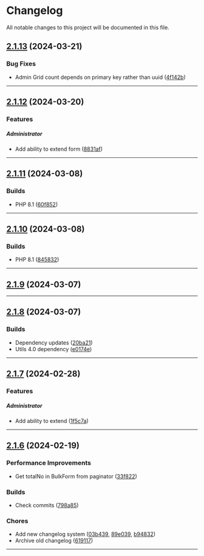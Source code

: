 <!--- BEGIN HEADER -->
# Changelog

All notable changes to this project will be documented in this file.
<!--- END HEADER -->

## [2.1.13](https://github.com/liquiddesign/admin/compare/v2.1.12...v2.1.13) (2024-03-21)

### Bug Fixes

* Admin Grid count depends on primary key rather than uuid ([4f142b](https://github.com/liquiddesign/admin/commit/4f142ba6e8ce7518641cd6e21e98801db6d8baa7))


---

## [2.1.12](https://github.com/liquiddesign/admin/compare/v2.1.11...v2.1.12) (2024-03-20)

### Features


##### Administrator

* Add ability to extend form ([8831af](https://github.com/liquiddesign/admin/commit/8831af082b184eb2366162b0621a3901e5b0cdc7))


---

## [2.1.11](https://github.com/liquiddesign/admin/compare/v2.1.10...v2.1.11) (2024-03-08)

### Builds

* PHP 8.1 ([60f852](https://github.com/liquiddesign/admin/commit/60f8521197a786b9b0b7b198ee34cbbde6cf91fb))


---

## [2.1.10](https://github.com/liquiddesign/admin/compare/v2.1.9...v2.1.10) (2024-03-08)

### Builds

* PHP 8.1 ([845832](https://github.com/liquiddesign/admin/commit/845832ca86164929280a4d6c84f7f46b83b2e8b5))


---

## [2.1.9](https://github.com/liquiddesign/admin/compare/v2.1.8...v2.1.9) (2024-03-07)


---

## [2.1.8](https://github.com/liquiddesign/admin/compare/v2.1.7...v2.1.8) (2024-03-07)

### Builds

* Dependency updates ([20ba21](https://github.com/liquiddesign/admin/commit/20ba21d801f0662fec458962cbdbbf31764b8fe7))
* Utils 4.0 dependency ([e0174e](https://github.com/liquiddesign/admin/commit/e0174eadb933c10d53e1afd6ff6551c1fb9c3c52))


---

## [2.1.7](https://github.com/liquiddesign/admin/compare/v2.1.6...v2.1.7) (2024-02-28)

### Features


##### Administrator

* Add ability to extend ([1f5c7a](https://github.com/liquiddesign/admin/commit/1f5c7a2433fc7a4c5971e913a97e06bb996632cc))


---

## [2.1.6](https://github.com/liquiddesign/admin/compare/v2.1.5...v2.1.6) (2024-02-19)

### Performance Improvements

* Get totalNo in BulkForm from paginator ([33f822](https://github.com/liquiddesign/admin/commit/33f822d7834f30738e431c53e6c4c40311dfbb11))

### Builds

* Check commits ([798a85](https://github.com/liquiddesign/admin/commit/798a854b07b7c9ec64002984db8cdd4c5310b026))

### Chores

* Add new changelog system ([03b439](https://github.com/liquiddesign/admin/commit/03b43932c9e571b9558a9b5ec496f73d0dece6d7), [89e039](https://github.com/liquiddesign/admin/commit/89e039cc80ee0c3a58f7073cc3cdb363cc9cb8d6), [b94832](https://github.com/liquiddesign/admin/commit/b948322ae0f9df2075e6a9d26e30ffaddf22a105))
* Archive old changelog ([619117](https://github.com/liquiddesign/admin/commit/6191170277a2424d00ced3de40f3964ea6284a03))


---

